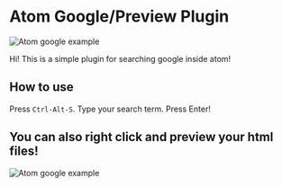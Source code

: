 # Atom Google/Preview Plugin

![Atom google example](https://github.com/sean-codes/atom-google/blob/08e8f2286a43e9bef27100825d26aecf003ebd06/example.gif?raw=true)

Hi! This is a simple plugin for searching google inside atom!

## How to use

Press `Ctrl-Alt-S`. Type your search term. Press Enter!

## You can also right click and preview your html files!

![Atom google example](https://github.com/sean-codes/atom-google/blob/08e8f2286a43e9bef27100825d26aecf003ebd06/example.gif?raw=true)
